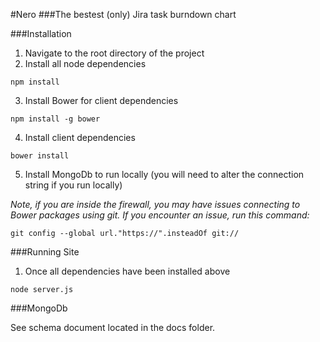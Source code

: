 #Nero
###The bestest (only) Jira task burndown chart

###Installation
1. Navigate to the root directory of the project
2. Install all node dependencies
```
npm install
```
3. Install Bower for client dependencies
```
npm install -g bower
```
4. Install client dependencies
```
bower install
```
5.  Install MongoDb to run locally (you will need to alter the connection string if you run locally)

*Note, if you are inside the firewall, you may have issues connecting to Bower packages using git. If you encounter an issue, run this command:*

```
git config --global url."https://".insteadOf git://
```

###Running Site
1. Once all dependencies have been installed above
```
node server.js
```

###MongoDb

See schema document located in the docs folder.